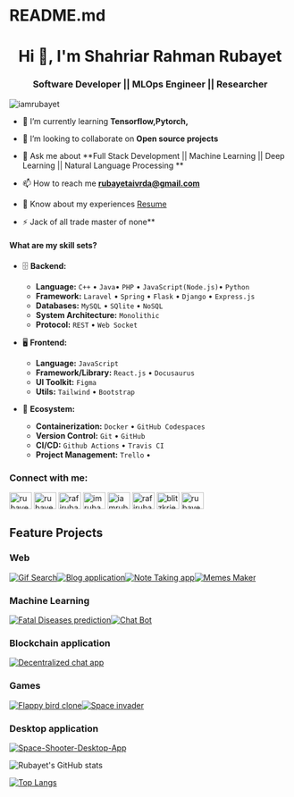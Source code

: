 # README.md

<h1 align="center">Hi 👋, I'm Shahriar Rahman Rubayet</h1>
<h3 align="center">Software Developer || MLOps Engineer || Researcher </h3>

<p align="left"> <img src="https://komarev.com/ghpvc/?username=iamrubayet&label=Profile%20views&color=0e75b6&style=flat" alt="iamrubayet" /> </p>


- 🌱 I’m currently learning **Tensorflow,Pytorch,**

- 👯 I’m looking to collaborate on **Open source projects**

- 💬 Ask me about **Full Stack Development || Machine Learning || Deep Learning || Natural Language Processing **

- 📫 How to reach me **rubayetaivrda@gmail.com**

- 📄 Know about my experiences [Resume](https://drive.google.com/file/d/1GwWKiZtVxE2M1aYvEOwppQLfGr7iJ5uJ/view?usp=sharing)

- ⚡ Jack of all trade master of none**


#### What are my skill sets?

- 🗄️ **Backend:**

  - **Language:** `C++` • `Java`• `PHP` • `JavaScript(Node.js)`• `Python`
  - **Framework:** `Laravel` • `Spring` • `Flask` • `Django` • `Express.js`
  - **Databases:** `MySQL` • `SQlite` • `NoSQL`
  - **System Architecture:** `Monolithic` 
  - **Protocol:** `REST` • `Web Socket`

- 🖥 **Frontend:**

  - **Language:** `JavaScript`
  - **Framework/Library:** `React.js` • `Docusaurus` 
  - **UI Toolkit:** `Figma` 
  - **Utils:** `Tailwind` • `Bootstrap` 

- 🎡 **Ecosystem:**
  - **Containerization:** `Docker` • `GitHub Codespaces`
  - **Version Control:** `Git` • `GitHub`
  - **CI/CD:** `Github Actions` • `Travis CI`
  - **Project Management:** `Trello` • 



<h3 align="left">Connect with me:</h3>
<p align="left">
<a href="https://dev.to/rubayet170746" target="blank"><img align="center" src="https://raw.githubusercontent.com/rahuldkjain/github-profile-readme-generator/master/src/images/icons/Social/devto.svg" alt="rubayet170746" height="30" width="40" /></a>
<a href="https://linkedin.com/in/rubayet1702016" target="blank"><img align="center" src="https://raw.githubusercontent.com/rahuldkjain/github-profile-readme-generator/master/src/images/icons/Social/linked-in-alt.svg" alt="rubayet1702016" height="30" width="40" /></a>
<a href="https://kaggle.com/rafirubayet170216" target="blank"><img align="center" src="https://raw.githubusercontent.com/rahuldkjain/github-profile-readme-generator/master/src/images/icons/Social/kaggle.svg" alt="rafirubayet170216" height="30" width="40" /></a>
<a href="https://fb.com/imrubayet/" target="blank"><img align="center" src="https://raw.githubusercontent.com/rahuldkjain/github-profile-readme-generator/master/src/images/icons/Social/facebook.svg" alt="imrubayet/" height="30" width="40" /></a>
<a href="https://instagram.com/iamrubayet/" target="blank"><img align="center" src="https://raw.githubusercontent.com/rahuldkjain/github-profile-readme-generator/master/src/images/icons/Social/instagram.svg" alt="iamrubayet/" height="30" width="40" /></a>
<a href="https://www.hackerrank.com/rafirubayet75" target="blank"><img align="center" src="https://raw.githubusercontent.com/rahuldkjain/github-profile-readme-generator/master/src/images/icons/Social/hackerrank.svg" alt="rafirubayet75" height="30" width="40" /></a>
<a href="https://codeforces.com/profile/blitzkrieg08" target="blank"><img align="center" src="https://raw.githubusercontent.com/rahuldkjain/github-profile-readme-generator/master/src/images/icons/Social/codeforces.svg" alt="blitzkrieg08" height="30" width="40" /></a>
<a href="https://www.leetcode.com/rubayet208" target="blank"><img align="center" src="https://raw.githubusercontent.com/rahuldkjain/github-profile-readme-generator/master/src/images/icons/Social/leet-code.svg" alt="rubayet208" height="30" width="40" /></a>
</p>




## Feature Projects

### Web

[![Gif Search](https://github-readme-stats.vercel.app/api/pin/?username=iamrubayet&repo=GiF-Search&bg_color=211e1b&title_color=22C4E1&text_color=fff&icon_color=fff)](https://github.com/iamrubayet/GiF-Search)[![Blog application](https://github-readme-stats.vercel.app/api/pin/?username=iamrubayet&repo=Blog-app&bg_color=211e1b&title_color=22C4E1&text_color=fff&icon_color=fff)](https://github.com/iamrubayet/Blog-app)[![Note Taking app](https://github-readme-stats.vercel.app/api/pin/?username=iamrubayet&repo=Note-taking-app&bg_color=211e1b&title_color=22C4E1&text_color=fff&icon_color=fff)](https://github.com/iamrubayet/Note-taking-app)[![Memes Maker](https://github-readme-stats.vercel.app/api/pin/?username=iamrubayet&repo=MemesMaker&bg_color=211e1b&title_color=22C4E1&text_color=fff&icon_color=fff)](https://github.com/iamrubayet/MemesMaker)


### Machine Learning

[![Fatal Diseases prediction](https://github-readme-stats.vercel.app/api/pin/?username=iamrubayet&repo=Fatal-disease-detector&bg_color=211e1b&title_color=22C4E1&text_color=fff&icon_color=fff)](https://github.com/iamrubayet/Fatal-disease-detector)[![Chat Bot](https://github-readme-stats.vercel.app/api/pin/?username=iamrubayet&repo=Chatbot&bg_color=211e1b&title_color=22C4E1&text_color=fff&icon_color=fff)](https://github.com/iamrubayet/Chatbot)


### Blockchain application

[![Decentralized chat app](https://github-readme-stats.vercel.app/api/pin/?username=iamrubayet&repo=Decentralized-chat-app&bg_color=211e1b&title_color=22C4E1&text_color=fff&icon_color=fff)](https://github.com/iamrubayet/Decentralized-chat-app)


### Games

[![Flappy bird clone](https://github-readme-stats.vercel.app/api/pin/?username=iamrubayet&repo=flappy-bird-clone&bg_color=211e1b&title_color=22C4E1&text_color=fff&icon_color=fff)](https://github.com/iamrubayet/flappy-bird-clone)[![Space invader](https://github-readme-stats.vercel.app/api/pin/?username=iamrubayet&repo=Space_invader&bg_color=211e1b&title_color=22C4E1&text_color=fff&icon_color=fff)](https://github.com/iamrubayet/Space_invader)


### Desktop application

[![Space-Shooter-Desktop-App](https://github-readme-stats.vercel.app/api/pin/?username=iamrubayet&repo=Space-Shooter-Desktop-App&bg_color=211e1b&title_color=22C4E1&text_color=fff&icon_color=fff)](https://github.com/iamrubayet/Space-Shooter-Desktop-App)



![Rubayet's GitHub stats](https://github-readme-stats.vercel.app/api?username=iamrubayet&show_icons=true&theme=radical)

[![Top Langs](https://github-readme-stats.vercel.app/api/top-langs/?username=iamrubayet&show_icons=true&theme=radical&hide=css,html)](https://github.com/anuraghazra/github-readme-stats)










